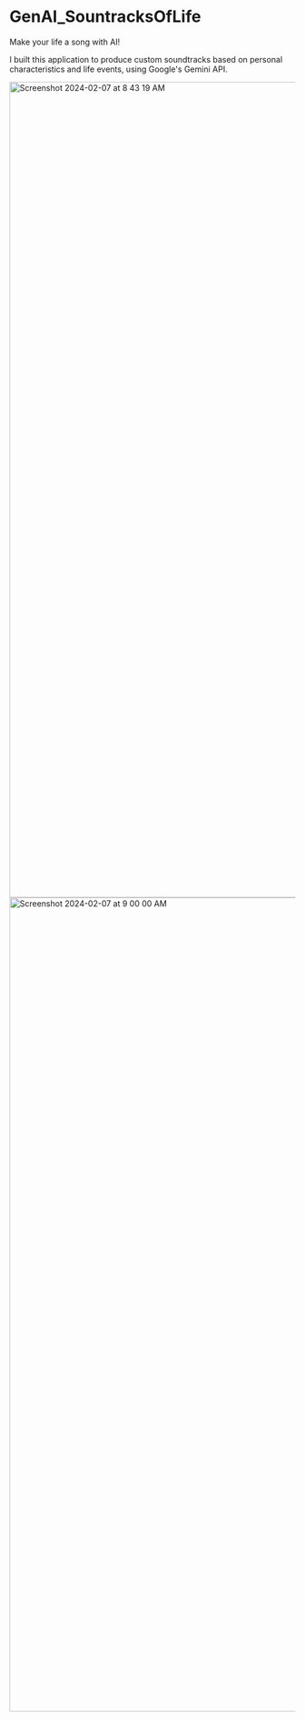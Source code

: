 # GenAI_SountracksOfLife
Make your life a song with AI!

I built this application to produce custom soundtracks based on personal characteristics and life events, using Google's Gemini API. 

<img width="1437" alt="Screenshot 2024-02-07 at 8 43 19 AM" src="https://github.com/CandiceWright/GenAI_SountracksOfLife/assets/46908197/7c0d1ace-1993-4a35-bd45-d431b54ffdca">


<img width="1434" alt="Screenshot 2024-02-07 at 9 00 00 AM" src="https://github.com/CandiceWright/GenAI_SountracksOfLife/assets/46908197/bbb18269-c373-4e24-9d52-cbd038f5fa36">


